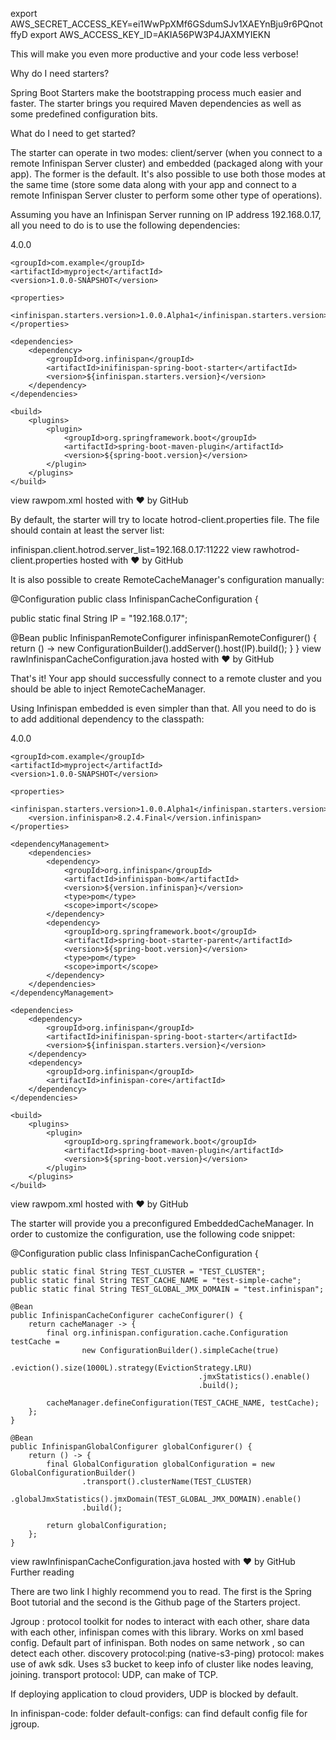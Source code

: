 export AWS_SECRET_ACCESS_KEY=ei1WwPpXMf6GSdumSJv1XAEYnBju9r6PQnotffyD
export AWS_ACCESS_KEY_ID=AKIA56PW3P4JAXMYIEKN


This will make you even more productive and your code less verbose!

Why do I need starters?

Spring Boot Starters make the bootstrapping process much easier and faster. The starter brings you required Maven dependencies as well as some predefined configuration bits.

What do I need to get started?

The starter can operate in two modes: client/server (when you connect to a remote Infinispan Server cluster) and embedded (packaged along with your app). The former is the default. It's also possible to use both those modes at the same time (store some data along with your app and connect to a remote Infinispan Server cluster to perform some other type of operations).

Assuming you have an Infinispan Server running on IP address 192.168.0.17, all you need to do is to use the following dependencies:

<?xml version="1.0" encoding="UTF-8"?>
<project xmlns="http://maven.apache.org/POM/4.0.0" xmlns:xsi="http://www.w3.org/2001/XMLSchema-instance"
         xsi:schemaLocation="http://maven.apache.org/POM/4.0.0 http://maven.apache.org/xsd/maven-4.0.0.xsd">
    <modelVersion>4.0.0</modelVersion>
    
    <groupId>com.example</groupId>
    <artifactId>myproject</artifactId>
    <version>1.0.0-SNAPSHOT</version>

    <properties>
        <infinispan.starters.version>1.0.0.Alpha1</infinispan.starters.version>
    </properties>
    
    <dependencies>
        <dependency>
            <groupId>org.infinispan</groupId>
            <artifactId>inifinispan-spring-boot-starter</artifactId>
            <version>${infinispan.starters.version}</version>
        </dependency>
    </dependencies>

    <build>
        <plugins>
            <plugin>
                <groupId>org.springframework.boot</groupId>
                <artifactId>spring-boot-maven-plugin</artifactId>
                <version>${spring-boot.version}</version>
            </plugin>
        </plugins>
    </build>
</project>
view rawpom.xml hosted with ❤ by GitHub

By default, the starter will try to locate hotrod-client.properties file. The file should contain at least the server list:

infinispan.client.hotrod.server_list=192.168.0.17:11222
view rawhotrod-client.properties hosted with ❤ by GitHub

It is also possible to create RemoteCacheManager's configuration manually:

@Configuration
public class InfinispanCacheConfiguration {

   public static final String IP = "192.168.0.17";

   @Bean
   public InfinispanRemoteConfigurer infinispanRemoteConfigurer() {
      return () -> new ConfigurationBuilder().addServer().host(IP).build();
   }
}
view rawInfinispanCacheConfiguration.java hosted with ❤ by GitHub

That's it! Your app should successfully connect to a remote cluster and you should be able to inject RemoteCacheManager.

Using Infinispan embedded is even simpler than that. All you need to do is to add additional dependency to the classpath:

<?xml version="1.0" encoding="UTF-8"?>
<project xmlns="http://maven.apache.org/POM/4.0.0" xmlns:xsi="http://www.w3.org/2001/XMLSchema-instance"
         xsi:schemaLocation="http://maven.apache.org/POM/4.0.0 http://maven.apache.org/xsd/maven-4.0.0.xsd">
    <modelVersion>4.0.0</modelVersion>
    
    <groupId>com.example</groupId>
    <artifactId>myproject</artifactId>
    <version>1.0.0-SNAPSHOT</version>

    <properties>
        <infinispan.starters.version>1.0.0.Alpha1</infinispan.starters.version>
        <version.infinispan>8.2.4.Final</version.infinispan>
    </properties>

    <dependencyManagement>
        <dependencies>
            <dependency>
                <groupId>org.infinispan</groupId>
                <artifactId>infinispan-bom</artifactId>
                <version>${version.infinispan}</version>
                <type>pom</type>
                <scope>import</scope>
            </dependency>
            <dependency>
                <groupId>org.springframework.boot</groupId>
                <artifactId>spring-boot-starter-parent</artifactId>
                <version>${spring-boot.version}</version>
                <type>pom</type>
                <scope>import</scope>
            </dependency>
        </dependencies>
    </dependencyManagement>

    <dependencies>
        <dependency>
            <groupId>org.infinispan</groupId>
            <artifactId>inifinispan-spring-boot-starter</artifactId>
            <version>${infinispan.starters.version}</version>
        </dependency>
        <dependency>
            <groupId>org.infinispan</groupId>
            <artifactId>infinispan-core</artifactId>
        </dependency>
    </dependencies>

    <build>
        <plugins>
            <plugin>
                <groupId>org.springframework.boot</groupId>
                <artifactId>spring-boot-maven-plugin</artifactId>
                <version>${spring-boot.version}</version>
            </plugin>
        </plugins>
    </build>
</project>
view rawpom.xml hosted with ❤ by GitHub

The starter will provide you a preconfigured EmbeddedCacheManager. In order to customize the configuration, use the following code snippet:

@Configuration
public class InfinispanCacheConfiguration {

    public static final String TEST_CLUSTER = "TEST_CLUSTER";
    public static final String TEST_CACHE_NAME = "test-simple-cache";
    public static final String TEST_GLOBAL_JMX_DOMAIN = "test.infinispan";

    @Bean
    public InfinispanCacheConfigurer cacheConfigurer() {
        return cacheManager -> {
            final org.infinispan.configuration.cache.Configuration testCache =
                    new ConfigurationBuilder().simpleCache(true)
                                              .eviction().size(1000L).strategy(EvictionStrategy.LRU)
                                              .jmxStatistics().enable()
                                              .build();

            cacheManager.defineConfiguration(TEST_CACHE_NAME, testCache);
        };
    }

    @Bean
    public InfinispanGlobalConfigurer globalConfigurer() {
        return () -> {
            final GlobalConfiguration globalConfiguration = new GlobalConfigurationBuilder()
                    .transport().clusterName(TEST_CLUSTER)
                    .globalJmxStatistics().jmxDomain(TEST_GLOBAL_JMX_DOMAIN).enable()
                    .build();

            return globalConfiguration;
        };
    }
view rawInfinispanCacheConfiguration.java hosted with ❤ by GitHub
Further reading

There are two link I highly recommend you to read. The first is the Spring Boot tutorial and the second is the Github page of the Starters project. 


Jgroup : protocol toolkit for nodes to interact with each other, share data with each other, infinispan comes with this library. Works on xml based config. Default part of infinispan.
Both nodes on same network , so can detect each other. 
discovery protocol:ping (native-s3-ping) protocol: makes use of awk sdk. Uses s3 bucket to keep info of cluster like nodes leaving, joining.
transport protocol: UDP, can make of TCP.

If deploying application to cloud providers, UDP is blocked by default.

In infinispan-code: folder default-configs: can find default config file for jgroup.